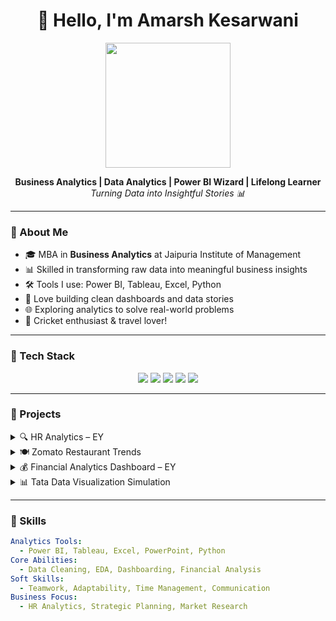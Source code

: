 <h1 align="center">👋 Hello, I'm Amarsh Kesarwani</h1>
<p align="center">
  <img src="https://media.giphy.com/media/qgQUggAC3Pfv687qPC/giphy.gif" width="200"/>
</p>
<p align="center">
  <b>Business Analytics | Data Analytics | Power BI Wizard | Lifelong Learner</b><br>
  <em>Turning Data into Insightful Stories 📊</em>
</p>

---

### 🎯 About Me

- 🎓 MBA in **Business Analytics** at Jaipuria Institute of Management  
- 📊 Skilled in transforming raw data into meaningful business insights  
- 🛠️ Tools I use: Power BI, Tableau, Excel, Python  
- 🧠 Love building clean dashboards and data stories  
- 🌐 Exploring analytics to solve real-world problems  
- 🏏 Cricket enthusiast & travel lover!

---

### 🚀 Tech Stack

<p align="center">
  <img src="https://img.shields.io/badge/Power%20BI-F2C811?style=for-the-badge&logo=powerbi&logoColor=black" />
  <img src="https://img.shields.io/badge/Tableau-E97627?style=for-the-badge&logo=tableau&logoColor=white" />
  <img src="https://img.shields.io/badge/Python-3776AB?style=for-the-badge&logo=python&logoColor=white" />
  <img src="https://img.shields.io/badge/Excel-217346?style=for-the-badge&logo=microsoft-excel&logoColor=white" />
  <img src="https://img.shields.io/badge/PowerPoint-B7472A?style=for-the-badge&logo=microsoft-powerpoint&logoColor=white" />
</p>

---

### 📁 Projects

<details>
  <summary>🔍 HR Analytics – EY</summary>
  <ul>
    <li>Analyzed employee data using Power BI</li>
    <li>Created dashboards to support HR decision-making</li>
    <li>Utilized Power Query to clean and transform data</li>
  </ul>
</details>

<details>
  <summary>🍽️ Zomato Restaurant Trends</summary>
  <ul>
    <li>Performed EDA and multivariate analysis on restaurant dataset</li>
    <li>Developed predictive model for ratings and cost trends</li>
    <li>Used Python, Pandas, Matplotlib</li>
  </ul>
</details>

<details>
  <summary>💰 Financial Analytics Dashboard – EY</summary>
  <ul>
    <li>Created dynamic dashboards with KPIs on revenue, profit, and expenses</li>
    <li>Used DAX formulas for financial insights</li>
  </ul>
</details>

<details>
  <summary>📊 Tata Data Visualization Simulation</summary>
  <ul>
    <li>Created visual dashboards for client leadership simulation</li>
    <li>Planned questions for strategic meetings and analysis</li>
  </ul>
</details>

---

### 🧠 Skills

```yaml
Analytics Tools:
  - Power BI, Tableau, Excel, PowerPoint, Python
Core Abilities:
  - Data Cleaning, EDA, Dashboarding, Financial Analysis
Soft Skills:
  - Teamwork, Adaptability, Time Management, Communication
Business Focus:
  - HR Analytics, Strategic Planning, Market Research
